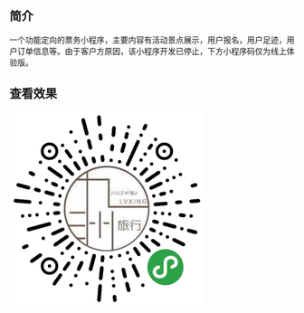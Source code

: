## 简介
一个功能定向的票务小程序，主要内容有活动景点展示，用户报名，用户足迹，用户订单信息等。由于客户方原因，该小程序开发已停止，下方小程序码仅为线上体验版。

## 查看效果
![qr](./code.jpg)
